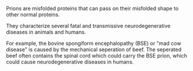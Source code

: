 Prions are misfolded proteins that can pass on their misfolded shape to other normal proteins.

They characterize several fatal and transmissive neurodegenerative diseases in animals and humans.

For example, the bovine spongiform encephalopathy (BSE) or "mad cow disease" is caused by the mechanical seperation of beef. The seperated beef often contains the spinal cord which could carry the BSE prion, which could cause neurodegenerative diseases in humans.